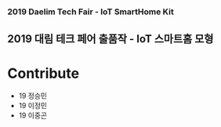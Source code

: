 ### 2019 Daelim Tech Fair - IoT SmartHome Kit
## 2019 대림 테크 페어 출품작 - IoT 스마트홈 모형

# Contribute
- 19 정승민
- 19 이정민
- 19 이중곤
